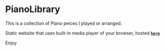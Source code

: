 # PianoLibrary

This is a collection of Piano peices I played or arranged.


Static website that uses built-in media player of your browser, hosted [**`here`**](https://bot-7037.github.io/PianoLibrary/) 

Enjoy

